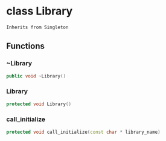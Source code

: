 # class Library


```cpp
Inherits from Singleton
```



## Functions

### ~Library

```cpp
public void ~Library()
```


### Library

```cpp
protected void Library()
```


### call_initialize

```cpp
protected void call_initialize(const char * library_name)
```





